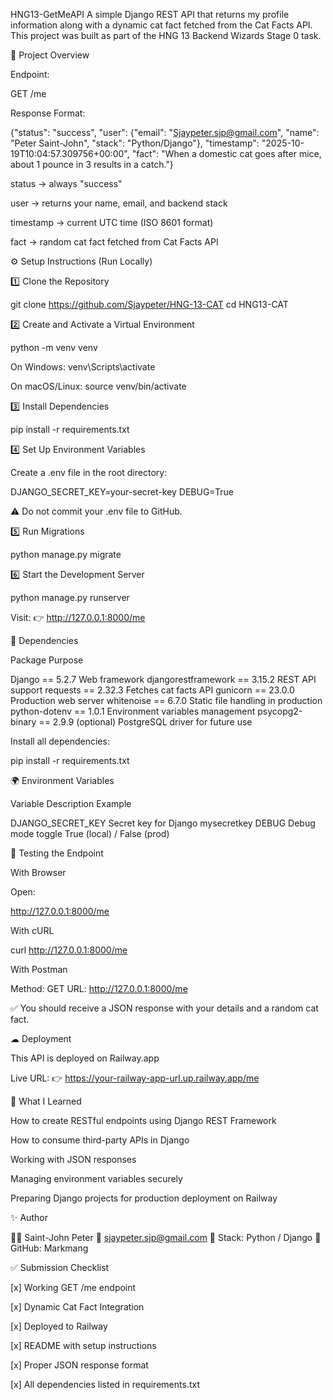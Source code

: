 HNG13-GetMeAPI
A simple Django REST API that returns my profile information along with a dynamic cat fact fetched from the Cat Facts API. This project was built as part of the HNG 13 Backend Wizards Stage 0 task.

🚀 Project Overview

Endpoint:

GET /me

Response Format:

{"status": "success", "user": {"email": "Sjaypeter.sjp@gmail.com", "name": "Peter Saint-John", "stack": "Python/Django"}, "timestamp": "2025-10-19T10:04:57.309756+00:00", "fact": "When a domestic cat goes after mice, about 1 pounce in 3 results in a catch."}

status → always "success"

user → returns your name, email, and backend stack

timestamp → current UTC time (ISO 8601 format)

fact → random cat fact fetched from Cat Facts API

⚙ Setup Instructions (Run Locally)

1️⃣ Clone the Repository

git clone https://github.com/Sjaypeter/HNG-13-CAT cd HNG13-CAT

2️⃣ Create and Activate a Virtual Environment

python -m venv venv

On Windows:
venv\Scripts\activate

On macOS/Linux:
source venv/bin/activate

3️⃣ Install Dependencies

pip install -r requirements.txt

4️⃣ Set Up Environment Variables

Create a .env file in the root directory:

DJANGO_SECRET_KEY=your-secret-key DEBUG=True

⚠ Do not commit your .env file to GitHub.

5️⃣ Run Migrations

python manage.py migrate

6️⃣ Start the Development Server

python manage.py runserver

Visit: 👉 http://127.0.0.1:8000/me

🧩 Dependencies

Package Purpose

Django == 5.2.7 Web framework djangorestframework == 3.15.2 REST API support requests == 2.32.3 Fetches cat facts API gunicorn == 23.0.0 Production web server whitenoise == 6.7.0 Static file handling in production python-dotenv == 1.0.1 Environment variables management psycopg2-binary == 2.9.9 (optional) PostgreSQL driver for future use

Install all dependencies:

pip install -r requirements.txt

🌍 Environment Variables

Variable Description Example

DJANGO_SECRET_KEY Secret key for Django mysecretkey DEBUG Debug mode toggle True (local) / False (prod)

🧪 Testing the Endpoint

With Browser

Open:

http://127.0.0.1:8000/me

With cURL

curl http://127.0.0.1:8000/me

With Postman

Method: GET URL: http://127.0.0.1:8000/me

✅ You should receive a JSON response with your details and a random cat fact.

☁ Deployment

This API is deployed on Railway.app

Live URL: 👉 https://your-railway-app-url.up.railway.app/me

🧠 What I Learned

How to create RESTful endpoints using Django REST Framework

How to consume third-party APIs in Django

Working with JSON responses

Managing environment variables securely

Preparing Django projects for production deployment on Railway

✨ Author

👨‍💻 Saint-John Peter 📧 sjaypeter.sjp@gmail.com 🧱 Stack: Python / Django 🔗 GitHub: Markmang

✅ Submission Checklist

[x] Working GET /me endpoint

[x] Dynamic Cat Fact Integration

[x] Deployed to Railway

[x] README with setup instructions

[x] Proper JSON response format

[x] All dependencies listed in requirements.txt